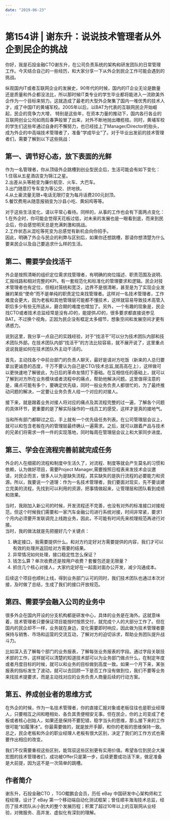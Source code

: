 ```yaml
---
date: "2019-06-23"
---  
```

      
# 第154讲 | 谢东升：说说技术管理者从外企到民企的挑战
你好，我是石投金融CTO谢东升，在公司负责系统的架构和研发团队的日常管理工作。今天结合自己的一些经历，和大家分享一下从外企到民企工作可能会遇到的挑战。

纵观国内IT或者互联网企业的发展史，90年代的时候，国内的IT企业无论是数量还是质量和外企都没法比，所以那时候IT类专业的学生毕业都将能进入一流欧美外企作为一个目标来努力。这就造成了最老的大型外企聚集了国内一堆优秀的技术人才，成了中国IT的黄埔军校。2005年以后，以BAT为代表的互联网民企开始崛起，民企的竞争力大增， 特别是这些年，在资本力量的推动下，国内各行各业的互联网创业公司如雨后春笋般冒了出来，对外不断地抛出橄榄枝。同时，黄埔军校的学生们这些年通过自身的不懈努力，也已经挂上了Manager/Director的抬头，成为外企的中高端技术管理者了，准备”学成毕业”了。对于毕业出发前的技术管理者们，需要了解到以下这些挑战：

## 第一、调节好心态，放下表面的光鲜

作为一名管理者，你从顶级外企跳槽到创业型民企后，生活可能会有如下变化：  
1.住宿从五星酒店变为锦江之星。  
2.出差从头等舱变为廉价航空、火车、大巴车。  
3.出门随意打专车变为等公交、挤地铁。  
4.从土豪流量无限+电话无限打变为每月话费200元封顶。  
5.餐饮费用从随意报销变为沙县小吃、黄焖鸡等等。

<!-- [[[read_end]]] -->

对于这些生活变化，请以平常心看待。同样的，从事的工作也会有下面两点变化：  
1.在外企时，你可能会觉得天花板过低，对未来的发展也是一眼看到底，而来到民企后，你会感觉明天总是充满刺激和挑战。  
2.工作状态从混吃等死变为总感觉有新机会向你招手。  
因此，明确了外企与民企的利弊与区别后，如果你还想跳槽，那请你想清楚为什么要来民企以及自己要追求什么样的生活。

## 第二、需要学会找活干

外企是按照清晰的组织定位需求找管理者，有明确的岗位描述、职责范围及说明、汇报线路和相对完整的KPI，有一套规范化和标准化的管理要求和逻辑。民企对技术管理者也有定位，但相对笼统和宽泛，边界不是很清晰，甚至是为了实现企业发展的某些“使命”而不是单纯的职责定位来找管理者。这样对一名技术管理者，工作难度会更大，因为老板和其他管理层可能都不懂技术，这样就容易导致技术高管入职后多少有些无所适从，磨合期的难度也增加了。另外，一个有趣的现象是，民企找CTO或者技术总监经常是没有JD的，能提供JD的，很多要求都直接说参见BAT。不过换个视角，正因为民企没有框定太多细节，想象空间和发展空间才更有诱惑力。

说到这里，我分享一点自己的实践经验，对于“找活干”可以分为技术团队内部和技术团队外部。在技术团队内部“找活干”的方法比较容易，就不展开说了，这里重点说说我是如何在技术团队外主动干活的。

首先，主动找各个中前台部门的负责人聊天，最好是请对方吃饭（新来的人总归要拿出更诚恳的态度，千万不要认为自己是CTO/技术总监,就高高在上），这样做可以更快速地了解彼此，为日后的革命友情打下基础。在互相信任的基础上，就可以了解到对方所在业务模块或者流程中的痛点，帮助他解决问题。这里值得注意的是，痛点可能有多个，要确定优先级，同时一般业务负责人都很忙的，为了最终推动问题的解决，一定要让业务负责人给一个对应的对接人。

接下来，就是跟着业务对接人将对应的痛点及其流程完整的过一遍，了解各个问题的具体环节，更重要的是了解实际操作的一线员工的感受，这样才是真的接地气。

当和所有部门都聊过之后，手上就有一个优先级任务列表。在公司管理层会议上，就可以和包含老板在内的管理层最终确认一遍需求。之后，就可以跟着产品与技术的兄弟们将需求一件一件的实现落地，同时每周在管理层会议上和大家同步进度。

## 第三、学会在流程完善前就完成任务

外企的人在细密的流程和制度中生活久了，对流程、制度等就会产生莫名的习惯和依赖，认为做好项目，需要Project Manager,需要按照日程表来发技术会议邀请，对民企而言，很多人以为是缺失流程，其实缺失的是执行流程的必要能力和资源。所以，我要说一个道理：作为一名技术管理者，我们要面对现实，先不要谈建立完美的流程，先找到可以利用的资源，把事情做起来，让管理层和团队看到成绩和效果。

当时，我刚加入新公司的时候，开发流程还不完善，也没有对外的标准接口对接规范，但这个时候我们需要和一家汽车金融公司进行系统对接，时间非常紧，要求1个月内必须要开发联调完上线跑业务，因此，不可能有时间先来梳理规范再进行对接。  
当时，我的做法就是先把握好几个关键点：

1.  确定接口，我需要提供什么。和对方约定好对方需要提供的内容，我们才可以有效的处理并返回给对方需要的结果。
2.  异常情况如何处理，接口稳定性怎么保证？
3.  钱怎么算？单次收费还是按用户收费？套餐包还是无限量？
4.  抓住几个核心对接人，大家约定好在一起面对面办公开发，减少沟通成本。

后续这个项目也顺利上线，得到业务部门认可的同时，我们技术团队也通过本次对接，及时做了总结，生成了我们的接口开放规范。

## 第四、需要学会融入公司的业务中

很多外企在国内开设的分支机构都是研发中心，具体的业务是在海外。这就意味着，技术管理者只要保证项目能按时按质交付，就完成个人的大部分工作了。但在国内的民企却不一样，业务就在身边，变化需要即时响应，因此做为技术管理者要保持与销售、市场和运营的交流互动，了解对方的迫切诉求，帮助业务团队提升战斗力。

比如深入去了解每个部门的业务报表，了解每张业务报表的字段。通过字段关联技术部的工作，这样就可以清楚的知道技术部可以为业务部门做点什么，在制定年度或者月度目标的时候，就可以和业务的目标做到高度一致。如果一个月下来，某张报表的指标发生了波动，就可以去回顾一下是否工作没有做到位，我们不要等业务来找技术提要求，而是主动找对应的业务负责人商量后续的行动方案。

## 第五、养成创业者的思维方式

在外企的时候，作为一名技术管理者，你的直接汇报对象或老板往往也是职业经理人，只要相互之间和睦相处、各负其责便相安无事。但在民企，你的上司变成了老板或者核心创始人，如果还是保持不要犯错，稳字当头的思维，那么接下来的工作很可能“如履薄冰”。你最需要做的，就是放开手脚，和你的老板的思维保持一致。总之，民企老板和外企的职业经理人老板有很大区别，决定了我们的工作方式也需要作出相应的改变。

我们不仅需要重视这些区别，能驾驭这些区别更有实用价值。希望各位到民企大展宏图的技术管理者们，成功被Offer只是第一步，后续更要成功活下来，做足准备是大前提，因为这不是一次简单的跳槽。

## 作者简介

谢东升，石投金融CTO ，TGO鲲鹏会会员，历任 eBay 中国研发中心架构师和工程经理，设计了 eBay 第一个移动端自动化测试框架；曾任顺丰海淘技术总监，经历了技术团队从小到大的整个发展历程；积累了超过10年以上的互联网从业经验，对微服务、高并发、虚拟化有深刻的理解。